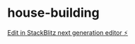 # house-building

[Edit in StackBlitz next generation editor ⚡️](https://stackblitz.com/~/github.com/SyberOman/house-building)